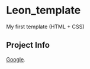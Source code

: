 # Leon_template
My first template (HTML + CSS)

## **Project Info**
[Google](https://www.google.com/).
